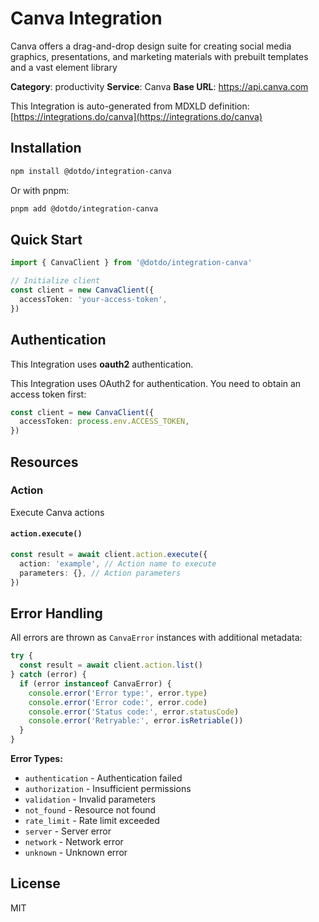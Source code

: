 # Canva Integration

Canva offers a drag-and-drop design suite for creating social media graphics, presentations, and marketing materials with prebuilt templates and a vast element library

**Category**: productivity
**Service**: Canva
**Base URL**: https://api.canva.com

This Integration is auto-generated from MDXLD definition: [https://integrations.do/canva](https://integrations.do/canva)

## Installation

```bash
npm install @dotdo/integration-canva
```

Or with pnpm:

```bash
pnpm add @dotdo/integration-canva
```

## Quick Start

```typescript
import { CanvaClient } from '@dotdo/integration-canva'

// Initialize client
const client = new CanvaClient({
  accessToken: 'your-access-token',
})
```

## Authentication

This Integration uses **oauth2** authentication.

This Integration uses OAuth2 for authentication. You need to obtain an access token first:

```typescript
const client = new CanvaClient({
  accessToken: process.env.ACCESS_TOKEN,
})
```

## Resources

### Action

Execute Canva actions

#### `action.execute()`

```typescript
const result = await client.action.execute({
  action: 'example', // Action name to execute
  parameters: {}, // Action parameters
})
```

## Error Handling

All errors are thrown as `CanvaError` instances with additional metadata:

```typescript
try {
  const result = await client.action.list()
} catch (error) {
  if (error instanceof CanvaError) {
    console.error('Error type:', error.type)
    console.error('Error code:', error.code)
    console.error('Status code:', error.statusCode)
    console.error('Retryable:', error.isRetriable())
  }
}
```

**Error Types:**

- `authentication` - Authentication failed
- `authorization` - Insufficient permissions
- `validation` - Invalid parameters
- `not_found` - Resource not found
- `rate_limit` - Rate limit exceeded
- `server` - Server error
- `network` - Network error
- `unknown` - Unknown error

## License

MIT
